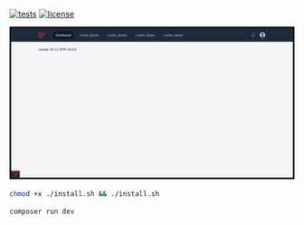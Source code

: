 [![tests](https://img.shields.io/github/actions/workflow/status/SantosVilanculos/laravel/tests.yml?label=tests)](https://github.com/SantosVilanculos/laravel/actions)
[![license](https://img.shields.io/github/license/SantosVilanculos/laravel)](https://github.com/SantosVilanculos/laravel/blob/main/LICENSE)

![screenshot](./screenshot.png)

```sh
chmod +x ./install.sh && ./install.sh
```

```sh
composer run dev
```
